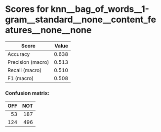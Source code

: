 # Scores for knn__bag_of_words__1-gram__standard__none__content_features__none__none
|      Score      |Value|
|-----------------|----:|
|Accuracy         |0.638|
|Precision (macro)|0.513|
|Recall (macro)   |0.510|
|F1 (macro)       |0.508|

### Confusion matrix:
|OFF|NOT|
|--:|--:|
| 53|187|
|124|496|
